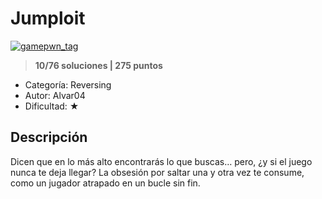 # Jumploit

[![gamepwn_tag](https://img.shields.io/:GamePwn-0000000.svg?labelColor=000000&color=000000)]() 

> **10/76 soluciones | 275 puntos**

* Categoría: Reversing
* Autor: Alvar04
* Dificultad: ★

## Descripción

Dicen que en lo más alto encontrarás lo que buscas… pero, ¿y si el juego nunca te deja llegar? La obsesión por saltar una y otra vez te consume, como un jugador atrapado en un bucle sin fin. 
